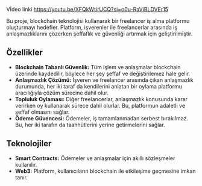 Vİdeo linki
https://youtu.be/XFQkWtirUCQ?si=o0u-RaViBLDVEr15

Bu proje, blockchain teknolojisi kullanarak bir freelancer iş alma platformu oluşturmayı hedefler. Platform, işverenler ile freelancerlar arasında iş anlaşmazlıklarını çözerken şeffaflık ve güvenliği artırmak için geliştirilmiştir.

## Özellikler

- **Blockchain Tabanlı Güvenlik:** Tüm işlem ve anlaşmalar blockchain üzerinde kaydedilir, böylece her şey şeffaf ve değiştirilemez hale gelir.
- **Anlaşmazlık Çözümü:** İşveren ve freelancer arasında çıkan anlaşmazlık durumunda, her iki taraf da kendilerini anlatan bir oylama platformu aracılığıyla çözüm sürecine dahil olur.
- **Topluluk Oylaması:** Diğer freelancerlar, anlaşmazlık konusunda karar verirken oy kullanarak sürece dahil olurlar. Bu, platformun adaletli ve şeffaf olmasını sağlar.
- **Ödeme Güvencesi:** Ödemeler, iş tamamlanmadan serbest bırakılmaz. Bu, her iki tarafın da taahhütlerini yerine getirmelerini sağlar.

## Teknolojiler

- **Smart Contracts:** Ödemeler ve anlaşmalar için akıllı sözleşmeler kullanılır.
- **Web3:** Platform, kullanıcıların blockchain ile etkileşime geçmesine imkan tanır.


